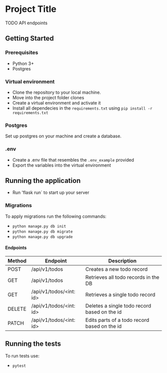 
# Project Title

TODO API endpoints

## Getting Started

### Prerequisites
- Python 3+
- Postgres

### Virtual environment
- Clone the repository to your local machine. 
- Move into the project folder clones
- Create a virtual environment and activate it
- Install all dependecies in the `requirements.txt` using `pip install -r requirements.txt`

### Postgres
Set up postgres on your machine and create a database.

### .env
- Create a .env file that resembles the `.env_example` provided
- Export the variables into the virtual environment

## Running the application
- Run 'flask run` to start up your server


### Migrations
To apply migrations run the following commands:
- `python manage.py db init`
- `python manage.py db migrate`
- `python manage.py db upgrade`

#### Endpoints

|  Method  | Endpoint |  Description |
|---|---|---|
| POST  | /api/v1/todos  | Creates a new todo record  |
| GET  | /api/v1/todos  | Retrieves all todo records in the DB  |
| GET  | /api/v1/todos/<int: id>  | Retrieves a single todo record|
| DELETE  | /api/v1/todos/<int: id>  | Deletes a single todo record based on the id  |
| PATCH  | /api/v1/todos/<int: id>  | Edits parts of a todo record based on the id |

## Running the tests

To run tests use:
- `pytest`


